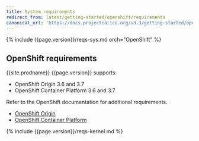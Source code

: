 ```yaml
---
title: System requirements
redirect_from: latest/getting-started/openshift/requirements
canonical_url: 'https://docs.projectcalico.org/v3.3/getting-started/openshift/requirements'
---
```


{% include {{page.version}}/reqs-sys.md orch="OpenShift" %}

## OpenShift requirements

{{site.prodname}} {{page.version}} supports:

- OpenShift Origin 3.6 and 3.7
- OpenShift Container Platform 3.6 and 3.7

Refer to the OpenShift documentation for additional requirements.

- [OpenShift Origin](https://docs.openshift.org/latest/install/prerequisites.html)
- [OpenShift Container Platform](https://docs.openshift.com/container-platform/latest/install/prerequisites.html)

{% include {{page.version}}/reqs-kernel.md %}
